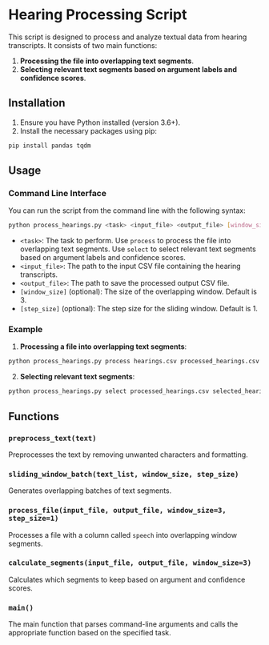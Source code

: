 # Hearing Processing Script

This script is designed to process and analyze textual data from hearing transcripts. It consists of two main functions:
1. **Processing the file into overlapping text segments**.
2. **Selecting relevant text segments based on argument labels and confidence scores**.

## Installation

1. Ensure you have Python installed (version 3.6+).
2. Install the necessary packages using pip:

```bash
pip install pandas tqdm
```


## Usage

### Command Line Interface

You can run the script from the command line with the following syntax:

```bash
python process_hearings.py <task> <input_file> <output_file> [window_size] [step_size]
```


- `<task>`: The task to perform. Use `process` to process the file into overlapping text segments. Use `select` to select relevant text segments based on argument labels and confidence scores.
- `<input_file>`: The path to the input CSV file containing the hearing transcripts.
- `<output_file>`: The path to save the processed output CSV file.
- `[window_size]` (optional): The size of the overlapping window. Default is 3.
- `[step_size]` (optional): The step size for the sliding window. Default is 1.

### Example

1. **Processing a file into overlapping text segments**:

```bash
python process_hearings.py process hearings.csv processed_hearings.csv 3 1
```

2. **Selecting relevant text segments**:
```bash
python process_hearings.py select processed_hearings.csv selected_hearings.csv 3 
```

## Functions

### `preprocess_text(text)`
Preprocesses the text by removing unwanted characters and formatting.

### `sliding_window_batch(text_list, window_size, step_size)`
Generates overlapping batches of text segments.

### `process_file(input_file, output_file, window_size=3, step_size=1)`
Processes a file with a column called `speech` into overlapping window segments.

### `calculate_segments(input_file, output_file, window_size=3)`
Calculates which segments to keep based on argument and confidence scores.

### `main()`
The main function that parses command-line arguments and calls the appropriate function based on the specified task.
